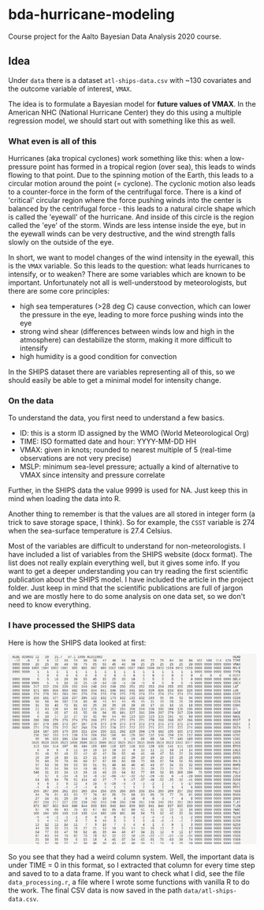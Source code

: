 # bda-hurricane-modeling
Course project for the Aalto Bayesian Data Analysis 2020 course.

## Idea

Under `data` there is a dataset `atl-ships-data.csv` with ~130 covariates and the outcome variable of interest, 
`VMAX`.

The idea is to formulate a Bayesian model for **future values of VMAX**. In the American NHC (National Hurricane 
Center) they do this using a multiple regression model, we should start out with something like this as well.

### What even is all of this

Hurricanes (aka tropical cyclones) work something like this: when a low-pressure point has formed in a tropical 
region (over sea), this leads to winds flowing to that point. Due to the spinning motion of the Earth, this leads
to a circular motion around the point (= cyclone). The cyclonic motion also leads to a counter-force in the form 
of the centrifugal force. There is a kind of 'critical' circular region where the force pushing winds into the 
center is balanced by the centrifugal force - this leads to a natural circle shape which is called the 'eyewall' 
of the hurricane. And inside of this circle is the region called the 'eye' of the storm. Winds are less intense 
inside the eye, but in the eyewall winds can be very destructive, and the wind strength falls slowly on the 
outside of the eye.

In short, we want to model changes of the wind intensity in the eyewall, this is the `VMAX` variable. 
So this leads to the question: what leads hurricanes to intensify, or to weaken? There are some variables which 
are known to be important. Unfortunately not all is well-understood by meteorologists, but there are some 
core principles:

- high sea temperatures (>28 deg C) cause convection, which can lower the pressure in the eye, leading to more force pushing winds into the eye
- strong wind shear (differences between winds low and high in the atmosphere) can destabilize the storm, making it more difficult to intensify
- high humidity is a good condition for convection

In the SHIPS dataset there are variables representing all of this, so we should easily be able to get a minimal 
model for intensity change.

### On the data

To understand the data, you first need to understand a few basics.

- ID: this is a storm ID assigned by the WMO (World Meteorological Org)
- TIME: ISO formatted date and hour: YYYY-MM-DD HH
- VMAX: given in knots; rounded to nearest multiple of 5 (real-time observations are not very precise)
- MSLP: minimum sea-level pressure; actually a kind of alternative to VMAX since intensity and pressure correlate

Further, in the SHIPS data the value 9999 is used for NA. Just keep this in mind when loading the data into R.

Another thing to remember is that the values are all stored in integer form (a trick to save storage space, I think).
So for example, the `CSST` variable is 274 when the sea-surface temperature is 27.4 Celsius.

Most of the variables are difficult to understand for non-meteorologists. I have included a list of variables 
from the SHIPS website (docx format). The list does not really explain everything well, but it gives some info.
If you want to get a deeper understanding you can try reading the first scientific publication about the SHIPS model.
I have included the article in the project folder. Just keep in mind that the scientific publications are full 
of jargon and we are mostly here to do some analysis on one data set, so we don't need to know everything.

### I have processed the SHIPS data

Here is how the SHIPS data looked at first:

![atlantic ships data](images/shot1.png)

So you see that they had a weird column system. Well, the important data is under TIME = 0 in this format, so I 
extracted that column for every time step and saved to to a data frame. If you want to check what I did, see the 
file `data_processing.r`, a file where I wrote some functions with vanilla R to do the work.
The final CSV data is now saved in the path 
`data/atl-ships-data.csv`. 
